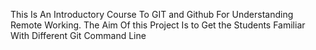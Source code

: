 This Is An Introductory Course To GIT and Github For Understanding Remote Working.
The Aim Of this Project Is to Get the Students Familiar With Different Git Command Line